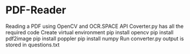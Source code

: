 # PDF-Reader
Reading a PDF using OpenCV and OCR.SPACE API
Coverter.py has all the required code
Create virtual environment 
pip install opencv
pip install pdf2image
pip install poppler
pip install numpy 
Run converter.py 
output is stored in questions.txt
